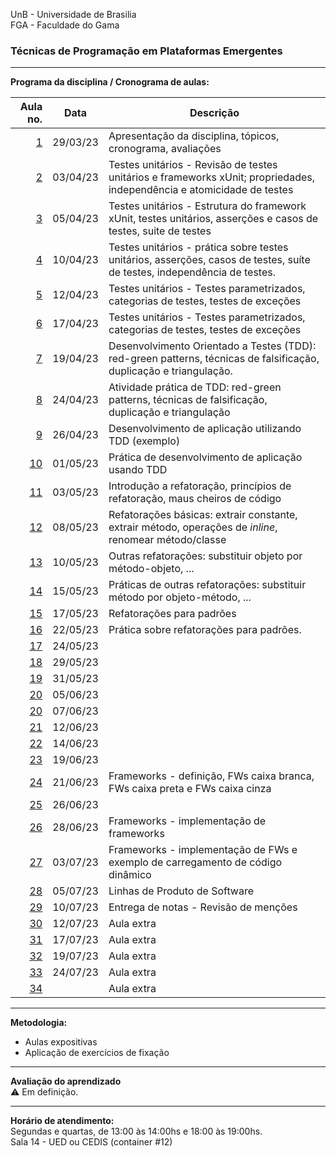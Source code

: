 UnB - Universidade de Brasilia  
FGA - Faculdade do Gama  

### Técnicas de Programação em Plataformas Emergentes

---

**Programa da disciplina / Cronograma de aulas:**   

|     Aula no. |  **Data** |Descrição                                                |
|-------------:|:---------:|---------------------------------------------------------|
|   [1](aula1) |  29/03/23 | Apresentação da disciplina, tópicos, cronograma, avaliações |
|   [2](aula2) |  03/04/23 | Testes unitários - Revisão de testes unitários e frameworks xUnit; propriedades, independência e atomicidade de testes|
|   [3](aula3) |  05/04/23 | Testes unitários - Estrutura do framework xUnit, testes unitários, asserções e casos de testes, suite de testes|
|   [4](aula4) |  10/04/23 | Testes unitários - prática sobre testes unitários, asserções, casos de testes, suíte de testes, independência de testes.|
|   [5](aula5) |  12/04/23 | Testes unitários - Testes parametrizados, categorias de testes, testes de exceções|
|   [6](aula6) |  17/04/23 | Testes unitários - Testes parametrizados, categorias de testes, testes de exceções |
|   [7](aula7) |  19/04/23 | Desenvolvimento Orientado a Testes (TDD): red-green patterns, técnicas de falsificação, duplicação e triangulação. |
|   [8](aula8) |  24/04/23 | Atividade prática de TDD: red-green patterns, técnicas de falsificação, duplicação e triangulação |
|   [9](aula9) |  26/04/23 | Desenvolvimento de aplicação utilizando TDD (exemplo)    |
| [10](aula10) |  01/05/23 | Prática de desenvolvimento de aplicação usando TDD |
| [11](aula11) |  03/05/23 | Introdução a refatoração, princípios de refatoração, maus cheiros de código |
| [12](aula12) |  08/05/23 | Refatorações básicas: extrair constante, extrair método, operações de _inline_, renomear método/classe |
| [13](aula13) |  10/05/23 | Outras refatorações: substituir objeto por método-objeto, ... |
| [14](aula14) |  15/05/23 | Práticas de outras refatorações: substituir método por objeto-método, ...|
| [15](aula15) |  17/05/23 | Refatorações para padrões                                |
| [16](aula16) |  22/05/23 | Prática sobre refatorações para padrões. |
| [17](aula17) |  24/05/23 |                                                         |
| [18](aula18) |  29/05/23 |                                         |
| [19](aula19) |  31/05/23 |                                                         |
| [20](aula20) |  05/06/23 |                                         |
| [20](aula20) |  07/06/23 |                                                         |
| [21](aula21) |  12/06/23 |                                         |
| [22](aula22) |  14/06/23 |                                                         |
| [23](aula23) |  19/06/23 |                                                         |
| [24](aula24) |  21/06/23 | Frameworks - definição, FWs caixa branca, FWs caixa preta e FWs caixa       cinza|
| [25](aula25) |  26/06/23 |                                                         |
| [26](aula26) |  28/06/23 | Frameworks - implementação de frameworks                 |
| [27](aula27) |  03/07/23 | Frameworks - implementação de FWs e exemplo de carregamento de código dinâmico| 
| [28](aula28) |  05/07/23 | Linhas de Produto de Software                            |
| [29](aula29) |  10/07/23 | Entrega de notas - Revisão de menções                   |
| [30](aula30) |  12/07/23 | Aula extra                                              |
| [31](aula31) |  17/07/23 | Aula extra                                              |
| [32](aula32) |  19/07/23 | Aula extra                                              |
| [33](aula33) |  24/07/23 | Aula extra                                              |
| [34](aula34) |           | Aula extra                                              |

--- 

**Metodologia:** 
* Aulas expositivas
* Aplicação de exercícios de fixação

---

**Avaliação do aprendizado**  
:warning: Em definição.


--- 
**Horário de atendimento:**  
Segundas e quartas, de 13:00 às 14:00hs e 18:00 às 19:00hs.  
Sala 14 - UED ou CEDIS (container #12)
